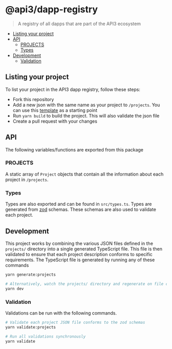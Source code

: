 # @api3/dapp-registry

> A registry of all dapps that are part of the API3 ecosystem


- [Listing your project](#listing-your-project)
- [API](#api)
  - [PROJECTS](#projects)
  - [Types](#types)
- [Development](#development)
  - [Validation](#validation)

## Listing your project

To list your project in the API3 dapp registry, follow these steps:

- Fork this repository
- Add a new json with the same name as your project to `/projects`. You can use this [template](./projects/sample-datafeed.json) as a starting point
- Run `yarn build` to build the project. This will also validate the json file
- Create a pull request with your changes

## API

The following variables/functions are exported from this package

### PROJECTS

A static array of `Project` objects that contain all the information about each project in `/projects`.

### Types

Types are also exported and can be found in `src/types.ts`.
Types are generated from [zod](https://github.com/colinhacks/zod) schemas.
These schemas are also used to validate each project.

## Development

This project works by combining the various JSON files defined in the `projects/` directory into a single generated TypeScript file.
This file is then validated to ensure that each project description conforms to specific requirements.
The TypeScript file is generated by running any of these commands

```sh
yarn generate:projects

# Alternatively, watch the projects/ directory and regenerate on file change
yarn dev
```

### Validation

Validations can be run with the following commands.

```sh
# Validate each project JSON file conforms to the zod schemas
yarn validate:projects

# Run all validations synchronously
yarn validate
```